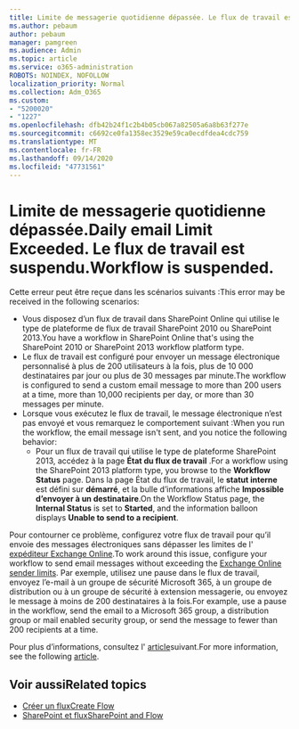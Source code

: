 ```yaml
---
title: Limite de messagerie quotidienne dépassée. Le flux de travail est suspendu.
ms.author: pebaum
author: pebaum
manager: pamgreen
ms.audience: Admin
ms.topic: article
ms.service: o365-administration
ROBOTS: NOINDEX, NOFOLLOW
localization_priority: Normal
ms.collection: Adm_O365
ms.custom:
- "5200020"
- "1227"
ms.openlocfilehash: dfb42b24f1c2b4b05cb067a82505a6a8b63f277e
ms.sourcegitcommit: c6692ce0fa1358ec3529e59ca0ecdfdea4cdc759
ms.translationtype: MT
ms.contentlocale: fr-FR
ms.lasthandoff: 09/14/2020
ms.locfileid: "47731561"
---
```

# <a name="daily-email-limit-exceeded-workflow-is-suspended"></a><span data-ttu-id="1590e-103">Limite de messagerie quotidienne dépassée.</span><span class="sxs-lookup"><span data-stu-id="1590e-103">Daily email Limit Exceeded.</span></span> <span data-ttu-id="1590e-104">Le flux de travail est suspendu.</span><span class="sxs-lookup"><span data-stu-id="1590e-104">Workflow is suspended.</span></span>

<span data-ttu-id="1590e-105">Cette erreur peut être reçue dans les scénarios suivants :</span><span class="sxs-lookup"><span data-stu-id="1590e-105">This error may be received in the following scenarios:</span></span>

- <span data-ttu-id="1590e-106">Vous disposez d’un flux de travail dans SharePoint Online qui utilise le type de plateforme de flux de travail SharePoint 2010 ou SharePoint 2013.</span><span class="sxs-lookup"><span data-stu-id="1590e-106">You have a workflow in SharePoint Online that's using the SharePoint 2010 or SharePoint 2013 workflow platform type.</span></span>
- <span data-ttu-id="1590e-107">Le flux de travail est configuré pour envoyer un message électronique personnalisé à plus de 200 utilisateurs à la fois, plus de 10 000 destinataires par jour ou plus de 30 messages par minute.</span><span class="sxs-lookup"><span data-stu-id="1590e-107">The workflow is configured to send a custom email message to more than 200 users at a time, more than 10,000 recipients per day, or more than 30 messages per minute.</span></span>
- <span data-ttu-id="1590e-108">Lorsque vous exécutez le flux de travail, le message électronique n’est pas envoyé et vous remarquez le comportement suivant :</span><span class="sxs-lookup"><span data-stu-id="1590e-108">When you run the workflow, the email message isn't sent, and you notice the following behavior:</span></span>
    - <span data-ttu-id="1590e-109">Pour un flux de travail qui utilise le type de plateforme SharePoint 2013, accédez à la page **État du flux de travail** .</span><span class="sxs-lookup"><span data-stu-id="1590e-109">For a workflow using the SharePoint 2013 platform type, you browse to the **Workflow Status** page.</span></span> <span data-ttu-id="1590e-110">Dans la page État du flux de travail, le **statut interne** est défini sur **démarré**, et la bulle d’informations affiche **Impossible d’envoyer à un destinataire**.</span><span class="sxs-lookup"><span data-stu-id="1590e-110">On the Workflow Status page, the **Internal Status** is set to **Started**, and the information balloon displays **Unable to send to a recipient**.</span></span>

<span data-ttu-id="1590e-111">Pour contourner ce problème, configurez votre flux de travail pour qu’il envoie des messages électroniques sans dépasser les limites de l' [expéditeur Exchange Online](https://docs.microsoft.com/office365/servicedescriptions/exchange-online-service-description/exchange-online-limits#recipientlimits).</span><span class="sxs-lookup"><span data-stu-id="1590e-111">To work around this issue, configure your workflow to send email messages without exceeding the [Exchange Online sender limits](https://docs.microsoft.com/office365/servicedescriptions/exchange-online-service-description/exchange-online-limits#recipientlimits).</span></span> <span data-ttu-id="1590e-112">Par exemple, utilisez une pause dans le flux de travail, envoyez l’e-mail à un groupe de sécurité Microsoft 365, à un groupe de distribution ou à un groupe de sécurité à extension messagerie, ou envoyez le message à moins de 200 destinataires à la fois.</span><span class="sxs-lookup"><span data-stu-id="1590e-112">For example, use a pause in the workflow, send the email to a Microsoft 365 group, a distribution group or mail enabled security group, or send the message to fewer than 200 recipients at a time.</span></span>


<span data-ttu-id="1590e-113">Pour plus d’informations, consultez l' [article](https://support.microsoft.com/help/3150442/daily-email-limit-has-exceeded-and-your-workflow-has-been-suspended-or)suivant.</span><span class="sxs-lookup"><span data-stu-id="1590e-113">For more information, see the following [article](https://support.microsoft.com/help/3150442/daily-email-limit-has-exceeded-and-your-workflow-has-been-suspended-or).</span></span>

## <a name="related-topics"></a><span data-ttu-id="1590e-114">Voir aussi</span><span class="sxs-lookup"><span data-stu-id="1590e-114">Related topics</span></span>
- [<span data-ttu-id="1590e-115">Créer un flux</span><span class="sxs-lookup"><span data-stu-id="1590e-115">Create Flow</span></span>](https://support.office.com/article/Create-a-flow-for-a-list-or-library-in-SharePoint-Online-or-OneDrive-for-Business-a9c3e03b-0654-46af-a254-20252e580d01) 
- [<span data-ttu-id="1590e-116">SharePoint et flux</span><span class="sxs-lookup"><span data-stu-id="1590e-116">SharePoint and Flow</span></span>](https://flow.microsoft.com/blog/sharepoint-and-flow/) 